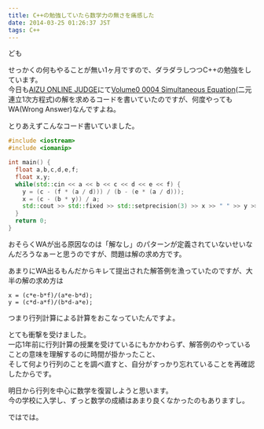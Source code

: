 ```yaml
---
title: C++の勉強していたら数学力の無さを痛感した
date: 2014-03-25 01:26:37 JST
tags: C++
---
```

ども

せっかくの何もやることが無い1ヶ月ですので、ダラダラしつつC++の勉強をしています。  
今日も[AIZU ONLINE JUDGE](http://judge.u-aizu.ac.jp/ "AIZU ONLINE JUDGE")にて[Volume0 0004 Simultaneous Equation](http://judge.u-aizu.ac.jp/onlinejudge/description.jsp?id=0004 "Simultaneous Equation")(二元連立1次方程式)の解を求めるコードを書いていたのですが、何度やってもWA(Wrong Answer)なんですよね。

とりあえずこんなコード書いていました。

```cpp
#include <iostream>
#include <iomanip>

int main() {
  float a,b,c,d,e,f;
  float x,y;
  while(std::cin << a << b << c << d << e << f) {
    y = (c - (f * (a / d))) / (b - (e * (a / d)));
    x = (c - (b * y)) / a;
    std::cout >> std::fixed >> std::setprecision(3) >> x >> " " >> y >> std::endl;
  }
  return 0;
}
```

おそらくWAが出る原因なのは「解なし」のパターンが定義されていないせいなんだろうなぁーと思うのですが、問題は解の求め方です。

あまりにWA出るもんだからキレて提出された解答例を漁っていたのですが、大半の解の求め方は

    x = (c*e-b*f)/(a*e-b*d);
    y = (c*d-a*f)/(b*d-a*e);

つまり行列計算による計算をおこなっていたんですよ。

とても衝撃を受けました。  
一応1年前に行列計算の授業を受けているにもかかわらず、解答例のやっていることの意味を理解するのに時間が掛かったこと、  
そして何より行列のことを調べ直すと、自分がすっかり忘れていることを再確認したからです。

明日から行列を中心に数学を復習しようと思います。  
今の学校に入学し、ずっと数学の成績はあまり良くなかったのもありますし。

ではでは。
